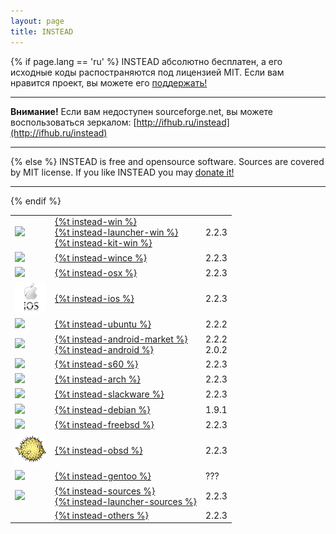 ```yaml
---
layout: page
title: INSTEAD
---
```

{% if page.lang == 'ru' %}
INSTEAD абсолютно бесплатен, а его исходные коды распостраняются под лицензией MIT.
Если вам нравится проект, вы можете его <a class='donate-link' href="{% if page.lang != 'und' and link.external != true %}/{{ page.lang }}{% endif %}/donate/">поддержать!</a>
- - - - -
**Внимание!** Если вам недоступен sourceforge.net, вы можете воспользоваться
зеркалом: 
[http://ifhub.ru/instead](http://ifhub.ru/instead)
- - - - -

{% else %}
INSTEAD is free and opensource software. Sources are covered by MIT license.
If you like INSTEAD you may <a class='donate-link' href="{% if page.lang != 'und' and link.external != true %}/{{ page.lang }}{% endif %}/donate/">donate it!</a>
- - - - -

{% endif %}
<table class='download' align="center">

<tr>
<td><img src="/images/win_logo.png"/></td>
<td>
<a href="http://downloads.sourceforge.net/project/instead/instead/2.2.3/instead-2.2.3.exe">{%t instead-win %}</a><br>
<a href="http://downloads.sourceforge.net/project/instead/instead-launcher/instead-launcher-0.6.3.exe">{%t instead-launcher-win %}</a><br>
<a href="http://downloads.sourceforge.net/project/instead/instead/2.2.3/instead-kit-2.2.3.exe">{%t instead-kit-win %}<a>
</td>
<td>2.2.3</td>
</tr>

<tr>
<td><img src="/images/windows_mobile_logo.png"/></td>
<td><a href="http://downloads.sourceforge.net/project/instead/instead/2.2.3/instead-2.2.3-wince.zip">{%t instead-wince %}</a></td>
<td>2.2.3</td>
</tr>


<tr>
<td><img src="/images/mac_logo.png"/></td>
<td><a href="http://downloads.sourceforge.net/project/instead/instead/2.2.3/Instead-2.2.3.dmg">{%t instead-osx %}</a></td>
<td>2.2.3</td>
</tr>

<tr>
<td><img src="/images/ios_logo.png"/></td>
<td><a href="http://downloads.sourceforge.net/project/instead/instead/2.2.3/INSTEAD-2.2.3.ipa">{%t instead-ios %}</a></td>
<td>2.2.3</td>
</tr>

<tr>
<td><img src="/images/ubuntu_logo.png"/></td>
<td><a href="http://launchpad.net/~instead/+archive/ppa">{%t instead-ubuntu %}</a></td>
<td>2.2.2</td>
</tr>

<tr>
<td><img src="/images/android_logo.png"/></td>
<td><a href="http://market.android.com/details?id=com.silentlexx.instead">{%t instead-android-market %}</a><br>
<a href="http://downloads.sourceforge.net/project/instead/instead/2.0.2/instead-2.0.2.2-nonmarket.apk">{%t instead-android %}</a></td>
<td>2.2.2<br/>2.0.2</td>
</tr>

<tr>
<td><img src="/images/s60_logo.png"/></td>
<td><a href="http://downloads.sourceforge.net/project/instead/instead/2.2.3/instead-2.2.3.sis">{%t instead-s60 %}</a></td>
<td>2.2.3</td>
</tr>

<tr>
<td><img src="/images/arch_logo.png"/></td>
<td><a href="http://www.archlinux.org/packages/community/x86_64/instead/">{%t instead-arch %}</a></td>
<td>2.2.3</td>
</tr>

<tr>
<td><img src="/images/slackware_logo.png"/></td>
<td><a href="http://slackbuilds.org/repository/14.1/games/instead/">{%t instead-slackware %}</a></td>
<td>2.2.3</td>
</tr>

<tr>
<td><img src="/images/debian_logo.png"/></td>
<td><a href="https://packages.debian.org/unstable/instead">{%t instead-debian %}</a></td>
<td>1.9.1</td>
</tr>

<tr>
<td><img src="/images/freebsd_logo.png"/></td>
<td><a href="http://svnweb.freebsd.org/ports/head/games/instead/">{%t instead-freebsd %}</a></td>
<td>2.2.3</td>
</tr>

<tr>
<td><img src="/images/obsd_logo.png"/></td>
<td><a href="http://cvsweb.openbsd.org/cgi-bin/cvsweb/ports/games/instead/">{%t instead-obsd %}</a></td>
<td>2.2.3</td>
</tr>

<tr>
<td><img src="/images/gentoo_logo.png"/></td>
<td><a href="http://instead.syscall.ru/wiki/ru/install/gentoo">{%t instead-gentoo %}</a></td>
<td>???</td>
</tr>

<tr>
<td><img src="/images/sources_logo.png"/></td>
<td><a href="http://downloads.sourceforge.net/project/instead/instead/2.2.3/instead_2.2.3.tar.gz">{%t instead-sources %}</a><br>
<a href="http://downloads.sourceforge.net/project/instead/instead-launcher/instead-launcher_0.6.3.tar.gz">{%t instead-launcher-sources %}</a></td>
<td>2.2.3</td>
</tr>

<tr>
<td></td>
<td><a href="http://sourceforge.net/projects/instead/files/instead/2.2.3/">{%t instead-others %}</td>
<td>2.2.3</td>
</tr>
</table>
